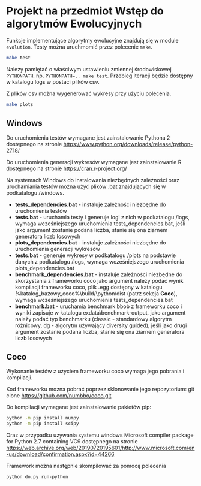 # Projekt na przedmiot Wstęp do algorytmów Ewolucyjnych

Funkcje implementujące algorytmy ewolucyjne znajdują się w module `evolution`.
Testy można uruchmomić przez polecenie `make`. 

```bash
make test
```

Należy pamiętać o właściwym ustawieniu zmiennej środowiskowej `PYTHONPATH`.
np. `PYTHONPATH=.. make test`. Przebieg iteracji będzie dostępny w katalogu logs w postaci plików csv.

Z plików csv można wygenerować wykresy przy użyciu polecenia.

```bash
make plots
```




## Windows
Do uruchomienia testów wymagane jest zainstalowanie Pythona 2 dostępnego na
stronie https://www.python.org/downloads/release/python-2718/

Do uruchomienia generacji wykresów wymagane jest zainstalowanie R dostępnego
na stronie https://cran.r-project.org/

Na systemach Windows do instalowania niezbędnych zależności oraz uruchamiania testów
można użyć plików .bat znajdujących się w podkatalogu /windows.
* **tests_dependencies.bat** - instaluje zależności niezbędne do uruchomienia testów
* **tests.bat** - uruchamia testy i generuje logi z nich w podkatalogu /logs, 
  wymaga wcześniejszego uruchomienia tests_dependencies.bat, jeśli jako argument zostanie podana liczba,
  stanie się ona ziarnem generatora liczb losowych
* **plots_dependencies.bat** - instaluje zależności niezbędne do uruchomienia generacji wykresów
* **tests.bat** - generuje wykresy w podkatalogu /plots na podstawie danych z podkatalogu /logs,
  wymaga wcześniejszego uruchomienia plots_dependencies.bat
* **benchmark_dependencies.bat** - instaluje zależności niezbędne do skorzystania z frameworku coco
  jako argument należy podać wynik kompilacji frameworku coco, plik .egg dostępny w katalogu
  %katalog_bazowy_coco%\build/\python\dist (patrz sekcja **Coco**), wymaga wcześniejszego uruchomienia
  tests_dependencies.bat
* **benchmark.bat** - uruchamia benchmark bbob z frameworku coco i wyniki zapisuje w katalogu exdata\benchmark-output,
  jako argument należy podać typ benchmarku (classic - standardowy algorytm różnicowy, dg - algorytm używający
  diversity guided), jeśli jako drugi argument zostanie podana liczba, stanie się ona ziarnem generatora liczb losowych

## Coco
Wykonanie testów z użyciem frameworku coco wymaga jego pobrania i kompilacji.

Kod frameworku można pobrać poprzez sklonowanie jego repozytorium:
git clone https://github.com/numbbo/coco.git

Do kompilacji wymagane jest zainstalowanie pakietów pip:
```bash
python -m pip install numpy
python -m pip install scipy
```
Oraz w przypadku używania systemu windows Microsoft compiler package for Python 2.7 containing VC9
dostępnego na stronie https://web.archive.org/web/20190720195601/http://www.microsoft.com/en-us/download/confirmation.aspx?id=44266

Framework można następnie skompilować za pomocą polecenia
```bash
python do.py run-python
```
